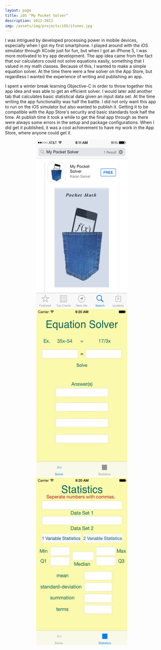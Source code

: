 ```yaml
---
layout: page
title: iOS "My Pocket Solver"
description: 2012-2013
img: /assets/img/projects/iOS/itunes.jpg
---
```

I was intrigued by developed processing power in mobile devices, especially when I got my first smartphone. I played around with the iOS simulator through XCode just for fun, but when I got an iPhone 5, I was more motivated to try app development. The app idea came from the fact that our calculators could not solve equations easily, something that I valued in my math classes. Because of this, I wanted to make a simple equation solver. At the time there were a few solver on the App Store, but regardless I wanted the experience of writing and publishing an app.

I spent a winter break learning Objective-C in order to throw together this app idea and was able to get an efficient solver. I would later add another tab that calculates basic statistical data given an input data set. At the time writing the app functionality was half the battle. I did not only want this app to run on the iOS simulator but also wanted to publish it. Getting it to be compatible with the App Store's security and basic standards took half the time. At publish time it took a while to get the final app through as there were always some errors in the setup and package configurations. When I did get it published, it was a cool achievement to have my work in the App Store, where anyone could get it.

<p align="center">
    <img src="/assets/img/projects/iOS/itunes.jpg" style="width:300px;height:550px;"><img src="/assets/img/projects/iOS/solver1.png" style="width:300px;height:550px;"><img src="/assets/img/projects/iOS/stats.png" style="width:300px;height:550px;">
</p>